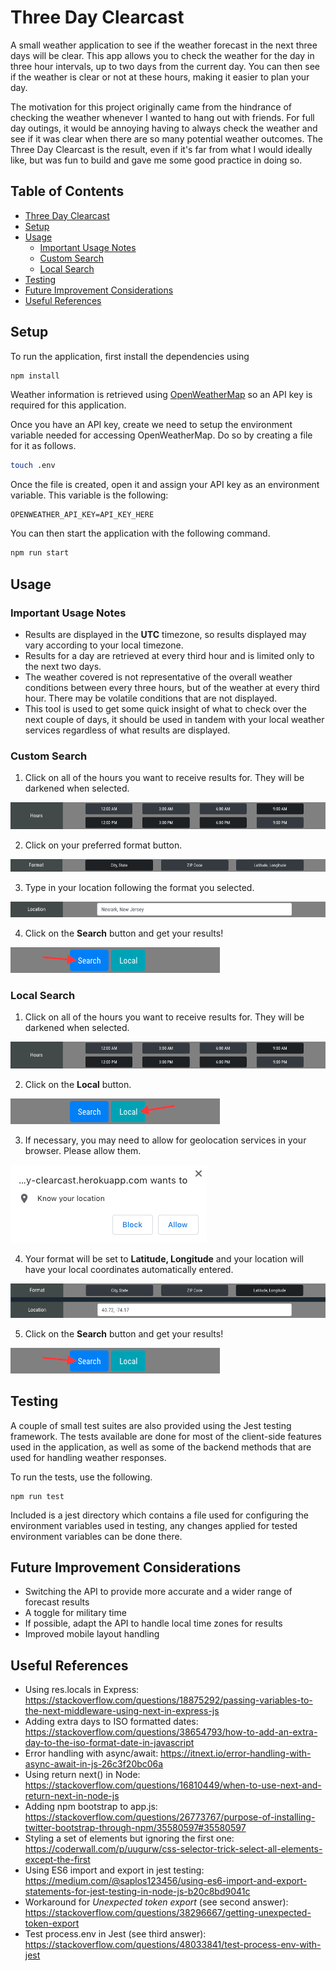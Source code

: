 # Three Day Clearcast

A small weather application to see if the weather forecast in the next three days will be clear. This app allows you to check the weather for the day in three hour intervals, up to two days from the current day. You can then see if the weather is clear or not at these hours, making it easier to plan your day.

The motivation for this project originally came from the hindrance of checking the weather whenever I wanted to hang out with friends. For full day outings, it would be annoying having to always check the weather and see if it was clear when there are so many potential weather outcomes. The Three Day Clearcast is the result, even if it's far from what I would ideally like, but was fun to build and gave me some good practice in doing so.

## Table of Contents

- [Three Day Clearcast](#three-day-clearcast)
- [Setup](#setup)
- [Usage](#usage)
  - [Important Usage Notes](#important-usage-notes)
  - [Custom Search](#custom-search)
  - [Local Search](#local-search)
- [Testing](#testing)
- [Future Improvement Considerations](#future-improvement-considerations)
- [Useful References](#useful-references)

## Setup

To run the application, first install the dependencies using

```bash
npm install
```

Weather information is retrieved using [OpenWeatherMap](https://openweathermap.org/) so an API key is required for this application.

Once you have an API key, create we need to setup the environment variable needed for accessing OpenWeatherMap. Do so by creating a file for it as follows.

```bash
touch .env
```

Once the file is created, open it and assign your API key as an environment variable. This variable is the following:

```
OPENWEATHER_API_KEY=API_KEY_HERE
```

You can then start the application with the following command.

```bash
npm run start
```

## Usage

### Important Usage Notes

- Results are displayed in the **UTC** timezone, so results displayed may vary according to your local timezone.
- Results for a day are retrieved at every third hour and is limited only to the next two days.
- The weather covered is not representative of the overall weather conditions between every three hours, but of the weather at every third hour. There may be volatile conditions that are not displayed.
- This tool is used to get some quick insight of what to check over the next couple of days, it should be used in tandem with your local weather services regardless of what results are displayed.

### Custom Search

1. Click on all of the hours you want to receive results for. They will be darkened when selected.

![Hours Selection](https://github.com/rgee258/three-day-clearcast/raw/master/public/images/hours-selection.png)

2. Click on your preferred format button.

![Format Selection](https://github.com/rgee258/three-day-clearcast/raw/master/public/images/format-selection.png)

3. Type in your location following the format you selected.

![Location Selection](https://github.com/rgee258/three-day-clearcast/raw/master/public/images/custom-input.png)

4. Click on the **Search** button and get your results!

![Search Button](https://github.com/rgee258/three-day-clearcast/raw/master/public/images/search-custom.png)

### Local Search

1. Click on all of the hours you want to receive results for. They will be darkened when selected.

![Hours Selection](https://github.com/rgee258/three-day-clearcast/raw/master/public/images/hours-selection.png)

2. Click on the **Local** button.

![Local Button](https://github.com/rgee258/three-day-clearcast/raw/master/public/images/search-local.png)

3. If necessary, you may need to allow for geolocation services in your browser. Please allow them.

![Geolocation Permission](https://github.com/rgee258/three-day-clearcast/raw/master/public/images/geolocation.png)

4. Your format will be set to **Latitude, Longitude** and your location will have your local coordinates automatically entered.

![Local Input](https://github.com/rgee258/three-day-clearcast/raw/master/public/images/local-input.png)

5. Click on the **Search** button and get your results!

![Search Button](https://github.com/rgee258/three-day-clearcast/raw/master/public/images/search-custom.png)

## Testing

A couple of small test suites are also provided using the Jest testing framework. The tests available are done for most of the client-side features used in the application, as well as some of the backend methods that are used for handling weather responses.

To run the tests, use the following.

```
npm run test
```

Included is a jest directory which contains a file used for configuring the environment variables used in testing, any changes applied for tested environment variables can be done there.

## Future Improvement Considerations

- Switching the API to provide more accurate and a wider range of forecast results
- A toggle for military time
- If possible, adapt the API to handle local time zones for results
- Improved mobile layout handling

## Useful References

- Using res.locals in Express: https://stackoverflow.com/questions/18875292/passing-variables-to-the-next-middleware-using-next-in-express-js
- Adding extra days to ISO formatted dates: https://stackoverflow.com/questions/38654793/how-to-add-an-extra-day-to-the-iso-format-date-in-javascript
- Error handling with async/await: https://itnext.io/error-handling-with-async-await-in-js-26c3f20bc06a
- Using return next() in Node: https://stackoverflow.com/questions/16810449/when-to-use-next-and-return-next-in-node-js
- Adding npm bootstrap to app.js: https://stackoverflow.com/questions/26773767/purpose-of-installing-twitter-bootstrap-through-npm/35580597#35580597
- Styling a set of elements but ignoring the first one: https://coderwall.com/p/uugurw/css-selector-trick-select-all-elements-except-the-first
- Using ES6 import and export in jest testing: https://medium.com/@saplos123456/using-es6-import-and-export-statements-for-jest-testing-in-node-js-b20c8bd9041c
- Workaround for _Unexpected token export_ (see second answer): https://stackoverflow.com/questions/38296667/getting-unexpected-token-export
- Test process.env in Jest (see third answer): https://stackoverflow.com/questions/48033841/test-process-env-with-jest
